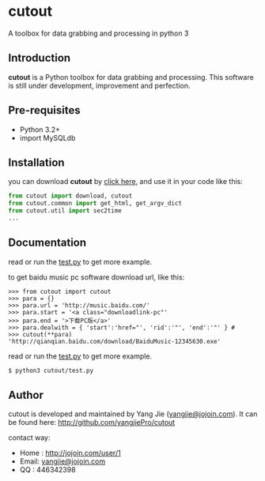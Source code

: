 cutout
======

A toolbox for data grabbing and processing in python 3



Introduction
------------

**cutout** is a Python toolbox for data grabbing and processing. This software is still under development, improvement and perfection.


Pre-requisites
--------------

 * Python 3.2+ 
 * import MySQLdb
 


Installation
------------

you can download **cutout** by [click here](https://github.com/yangjiePro/cutout/archive/master.zip), and use it in your code like this:

```python
from cutout import download, cutout
from cutout.common import get_html, get_argv_dict
from cutout.util import sec2time
...
```

Documentation
-------------

read or run the [test.py](https://github.com/yangjiePro/cutout/blob/master/test.py) to get more example. 

to get baidu music pc software download url, like this:

    >>> from cutout import cutout
    >>> para = {}
    >>> para.url = 'http://music.baidu.com/'
    >>> para.start = '<a class="downloadlink-pc"'
    >>> para.end = '>下载PC版</a>'
    >>> para.dealwith = { 'start':'href="', 'rid':'"', 'end':'"' } #
    >>> cutout(**para)
    'http://qianqian.baidu.com/download/BaiduMusic-12345630.exe'


read or run the [test.py](https://github.com/yangjiePro/cutout/blob/master/test.py) to get more example. 

```bash
$ python3 cutout/test.py
```

Author
------

cutout is developed and maintained by Yang Jie (yangjie@jojoin.com).
It can be found here: http://github.com/yangjiePro/cutout

contact way:

* Home : http://jojoin.com/user/1
* Email: yangjie@jojoin.com
* QQ   : 446342398
